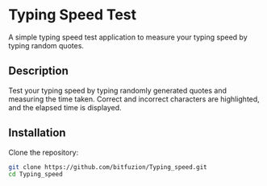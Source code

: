 # Typing Speed Test

A simple typing speed test application to measure your typing speed by typing random quotes.

## Description

Test your typing speed by typing randomly generated quotes and measuring the time taken. Correct and incorrect characters are highlighted, and the elapsed time is displayed.

## Installation

Clone the repository:

```bash
git clone https://github.com/bitfuzion/Typing_speed.git
cd Typing_speed
